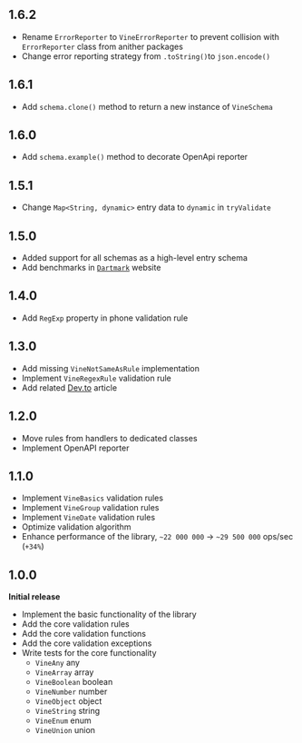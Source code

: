## 1.6.2

- Rename `ErrorReporter` to `VineErrorReporter` to prevent collision with `ErrorReporter` class from anither packages
- Change error reporting strategy from `.toString()`to `json.encode()`

## 1.6.1

- Add `schema.clone()` method to return a new instance of `VineSchema`

## 1.6.0

- Add `schema.example()` method to decorate OpenApi reporter

## 1.5.1

- Change `Map<String, dynamic>` entry data to `dynamic` in `tryValidate`

## 1.5.0

- Added support for all schemas as a high-level entry schema
- Add benchmarks in [`Dartmark`](https://dartmark.dev) website

## 1.4.0

- Add `RegExp` property in phone validation rule

## 1.3.0

- Add missing `VineNotSameAsRule` implementation
- Implement `VineRegexRule` validation rule
- Add related [Dev.to](https://dev.to/baptiste_parmantier/validate-your-data-structures-with-vine-in-your-dart-projects-111p) article

## 1.2.0

- Move rules from handlers to dedicated classes
- Implement OpenAPI reporter

## 1.1.0

- Implement `VineBasics` validation rules
- Implement `VineGroup` validation rules
- Implement `VineDate` validation rules
- Optimize validation algorithm
- Enhance performance of the library, `~22 000 000` -> `~29 500 000` ops/sec (`+34%`)

## 1.0.0

**Initial release**

- Implement the basic functionality of the library
- Add the core validation rules
- Add the core validation functions
- Add the core validation exceptions
- Write tests for the core functionality
  - `VineAny` any
  - `VineArray` array
  - `VineBoolean` boolean
  - `VineNumber` number
  - `VineObject` object
  - `VineString` string
  - `VineEnum` enum
  - `VineUnion` union
